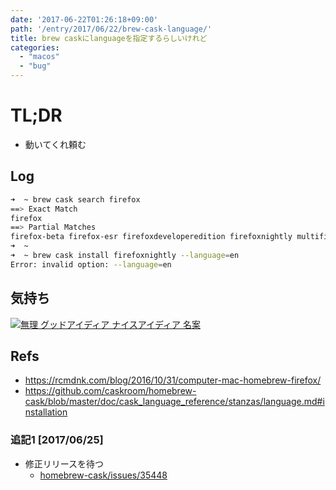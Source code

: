 ```yaml
---
date: '2017-06-22T01:26:18+09:00'
path: '/entry/2017/06/22/brew-cask-language/'
title: brew caskにlanguageを指定するらしいけれど
categories:
  - "macos"
  - "bug"
---
```

# TL;DR

- 動いてくれ頼む

## Log

```sh
➜  ~ brew cask search firefox
==> Exact Match
firefox
==> Partial Matches
firefox-beta firefox-esr firefoxdeveloperedition firefoxnightly multifirefox
➜  ~
➜  ~ brew cask install firefoxnightly --language=en
Error: invalid option: --language=en
```

## 気持ち

[![無理 グッドアイディア ナイスアイディア 名案](http://tiqav.com/5Hi.th.jpg)](http://tiqav.com/5Hi)

## Refs

- <https://rcmdnk.com/blog/2016/10/31/computer-mac-homebrew-firefox/>
- <https://github.com/caskroom/homebrew-cask/blob/master/doc/cask_language_reference/stanzas/language.md#installation>

### 追記1 [2017/06/25]

- 修正リリースを待つ
  - [homebrew-cask/issues/35448](https://github.com/caskroom/homebrew-cask/issues/35448#issuecomment-308112366)
